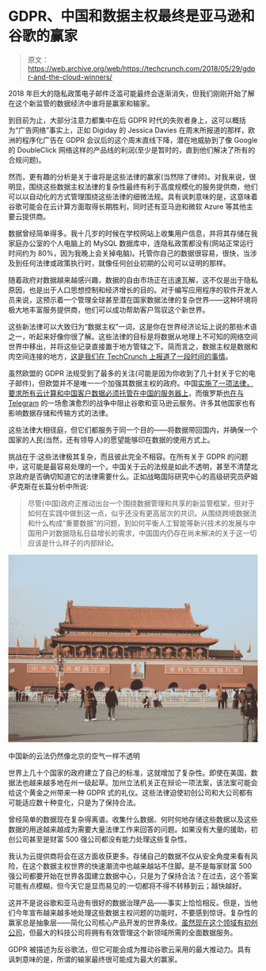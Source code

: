 # GDPR、中国和数据主权最终是亚马逊和谷歌的赢家

> 原文：<https://web.archive.org/web/https://techcrunch.com/2018/05/29/gdpr-and-the-cloud-winners/>

2018 年巨大的隐私政策电子邮件泛滥可能最终会逐渐消失，但我们刚刚开始了解在这个新监管的数据经济中谁将是赢家和输家。

到目前为止，大部分注意力都集中在后 GDPR 时代的失败者身上，这可以概括为“广告网络”事实上，正如 Digiday 的 Jessica Davies 在周末所报道的那样，欧洲的程序化广告在 GDPR 会议后的这个周末直线下降，潜在地威胁到了像 Google 的 DoubleClick 网络这样的产品线的利润(至少是暂时的，直到他们解决了所有的合规问题)。

然而，更有趣的分析是关于谁将是这些法律的赢家(当然除了律师)。对我来说，很明显，围绕这些数据主权法律的复杂性最终有利于高度规模化的服务提供商，他们可以以自动化的方式管理围绕这些法律的细微法规。具有讽刺意味的是，这意味着谷歌可能会在云计算方面取得长期胜利，同时还有亚马逊和微软 Azure 等其他主要云提供商。

数据曾经简单得多。我十几岁的时候在学校网站上收集用户信息，并将其存储在我家庭办公室的个人电脑上的 MySQL 数据库中，连隐私政策都没有(网站正常运行时间约为 80%，因为我晚上会关掉电脑)。托管你自己的数据很容易，很快，当涉及到任何法律或政策执行时，就像任何创业初期的公司可以证明的那样。

随着政府对数据越来越感兴趣，数据的自由市场正在迅速瓦解，这不仅是出于隐私原因，也是出于人口思想控制和经济增长的目的。对于编写应用程序的软件开发人员来说，这预示着一个管理全球甚至潜在国家数据法律的复杂世界——这种环境将极大地丰富服务提供商，他们可以成功帮助客户驾驭这个新世界。

这些新法律可以大致归为“数据主权”一词，这是你在世界经济论坛上说的那些术语之一，听起来好像你很了解。这些法律的目标是将数据从地理上不可知的网络空间世界中移出，并将这些记录直接置于地方管辖之下。简而言之，数据主权是数据和肉空间连接的地方，[这是我们在 TechCrunch 上报道了一段时间的事情](https://web.archive.org/web/20221029164001/https://techcrunch.com/2015/12/26/the-clouds-biggest-threat-are-data-sovereignty-laws/)。

虽然欧盟的 GDPR 法规受到了最多的关注(可能是因为你收到了几十封关于它的电子邮件)，但欧盟并不是唯一一个加强其数据主权的政府。中国[实施了一项法律，要求所有云计算和中国客户数据必须托管在中国的服务器上](https://web.archive.org/web/20221029164001/https://assets.kpmg.com/content/dam/kpmg/cn/pdf/en/2017/02/overview-of-cybersecurity-law.pdf)，而俄罗斯[也在与 Telegram](https://web.archive.org/web/20221029164001/http://www.wired.co.uk/article/wired-awake-180418) 的一场愈演愈烈的战争中阻止谷歌和亚马逊云服务。许多其他国家也有影响数据存储和传输方式的法律。

这些法律大相径庭，但它们都服务于同一个目的——将数据带回国内，并确保一个国家的人民(当然，还有领导人)的愿望能够印在数据的使用方式上。

挑战在于:这些法律极其复杂，而且彼此完全不相容。在所有关于 GDPR 的问题中，这可能是最容易处理的一个。中国关于云的法规是如此不透明，甚至不清楚北京政府是否确切知道它的法律需要什么。正如战略国际研究中心的高级研究员萨姆·萨克斯在长篇分析中所说:

> 尽管(中国)政府正推动出台一个围绕数据管理和共享的新监管框架，但对于如何在实践中做到这一点，似乎还没有更高层次的共识。从围绕跨境数据流和什么构成“重要数据”的问题，到如何平衡人工智能等新兴技术的发展与中国用户对数据隐私日益增长的需求，中国国内仍存在尚未解决的关于这一切应该是什么样子的内部辩论。

![](img/e93252af93dc98f526ce40a90b344ad1.png)

中国新的云法仍然像北京的空气一样不透明

世界上几十个国家的政府建立了自己的标准，这就增加了复杂性。即使在美国，数据法也越来越多地在州一级起草。加州立法机关正在辩论一项法案，该法案可能会给这个黄金之州带来一种 GDPR 式的礼仪。这些法律迫使初创公司和大公司都有可能适应数十种变化，只是为了保持合法。

曾经简单的数据现在复杂得离谱。收集什么数据、何时何地存储这些数据以及这些数据的用途越来越成为需要大量法律工作来回答的问题。如果没有大量的援助，初创公司甚至是财富 500 强公司都没有能力处理这些复杂性。

我认为云提供商将会在这方面收获更多。存储自己的数据不仅从安全角度来看有风险，在这个数据主权世界的快速潮流中也越来越站不住脚。是不是每家财富 500 强公司都要开始在世界各国建立数据中心，只是为了保持合法？在过去，这个答案可能有点模糊，但今天它是显而易见的:一切都将不得不转移到云；越快越好。

这并不是说谷歌和亚马逊有很好的数据治理产品——事实上恰恰相反。但是，当他们今年宣布越来越多地处理这些数据主权问题的功能时，不要感到惊讶。复杂性的赢家总是抽象层——简化公司核心产品开发的世界条纹。[虽然现在这个领域有初创公司](https://web.archive.org/web/20221029164001/https://techcrunch.com/2018/04/21/bigid-and-gdpr/)，但最大的科技公司将拥有有效管理这个新领域所需的全面数据服务。

GDPR 被描述为反谷歌法，但它可能会成为推动谷歌云采用的最大推动力。具有讽刺意味的是，所谓的输家最终很可能成为最大的赢家。